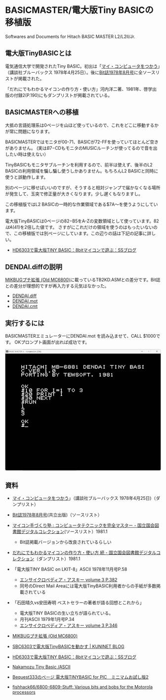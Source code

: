 # BASICMASTER/電大版Tiny BASICの移植版

Softwares and Documents for Hitach BASIC MASTER L2/L2II/Jr.

## 電大版TinyBASICとは

電気通信大学で開発されたTiny BASIC。初出は「[マイ・コンピュータをつかう](https://amzn.to/3yoproY)」（講談社ブルーバックス 1978年4月25日）。後に[Bit誌1978年8月号](https://amzn.to/4bCmak8)に全ソースリストが掲載された。

「だれにでもわかるマイコンの作り方・使い方」河内洋二著、1981年、啓学出版の付録2(P.190)にもダンプリストが掲載されている。

## BASICMASTERへの移植

大抵の言語処理系は0ページを山ほど使っているので、これをどこに移動するかが常に問題になります。

BASICMASTERではモニタが00-71、BASICが72-FFを使っていてほとんど空きがありません。
(実は$B7-$CDもモニタのMUSICルーチンが使ってるので音を出したい時は使えない）

TinyBASICもモニタサブルーチンを利用するので、前半は使えず、後半のL2 BASICの利用領域を騙し騙し使うしかありません。もちろんL2 BASICと同時に使うと誤動作します。

別のページに移せばいいのですが、そうすると相対ジャンプで届かなくなる場所が発生して、玉突で修正量が大きくなります。少し遅くもなりますし。

この移植版ではL2 BASICの一時的な作業領域である$7A〜を使うようにしています。

電大版TinyBASICは0ページの$82-$B5をA-Zの変数領域として使っています。$82はA($41)を2倍した値です。
さすがにこれだけの領域を使うのはもったいないので、この移植版では別ページにしています。この辺りの話は下記の記事に詳しい。

- [HD6303で電大版TINY BASIC：8bitマイコンで遊ぶ：SSブログ](https://baraki.blog.ss-blog.jp/2018-11-08)

## DENDAI.diffの説明

[MIKBUGプチ拡張 (Old MC6800)](https://oando.web.fc2.com/old_mc6800/f100_414.htm)に載っているTB2KD.ASMとの差分です。Bit誌との差分が理想的ですが再入力する元気はなかった。

- [DENDAI.diff](DENDAI.diff)
- [DENDAI.mot](DENDAI.mot)
- [DENDAI.cmt](DENDAI.cmt)

## 実行するには

BASICMASTERエミュレーターにDENDAI.mot を読み込ませて、CALL $1000です。
OKプロンプト画面が出れば成功です。

![電大版TinyBASIC for BASICMASTER](./DENDAI-1.png "電大版TinyBASIC")


## 資料

- [マイ・コンピュータをつかう](https://amzn.to/3yoproY)」（講談社ブルーバックス 1978年4月25日)（ダンプリスト）
- [Bit誌1978年8月号](https://amzn.to/4bCmak8)(共立出版)（ソースリスト）
- [マイコン手づくり塾 : コンピュータテクニックを完全マスター - 国立国会図書館デジタルコレクション](https://dl.ndl.go.jp/pid/12627349/1/148)(ソースリスト）1981.1
	- Bit誌掲載バージョンから改良されているらしい
- [だれにでもわかるマイコンの作り方・使い方 続 - 国立国会図書館デジタルコレクション](https://dl.ndl.go.jp/pid/12627416/1/103)（ダンプリスト）1981.1

- 「電大版TINY BASIC on LKIT-8」ASCII 1978年11月号P.58
	- [エンサイクロペディア・アスキー volume 3 P.382](https://dl.ndl.go.jp/pid/12631628/1/194)
	- 同号のDirect Mail Areaには電大版TinyBASIC利用者からの手紙が多数掲載されている　
- 「石田晴久vs安田寿明 ベストセラーの著者が語る回想とこれから」
	- 電大版TINY BASICの生い立ちが語られている。
	- 月刊ASCII 1979年1月号P.34
	- [エンサイクロペディア・アスキー volume 3 P.346](https://dl.ndl.go.jp/pid/12631628/1/176)

- [MIKBUGプチ拡張 (Old MC6800)](https://oando.web.fc2.com/old_mc6800/f100_414.htm)
- [SBC6303で電大版TinyBASICを動かす | KUNINET BLOG](https://kuninet.org/2018/06/13/sbc6303%E3%81%A7%E9%9B%BB%E5%A4%A7%E7%89%88tinybasic%E3%82%92%E5%8B%95%E3%81%8B%E3%81%99/)
- [HD6303で電大版TINY BASIC：8bitマイコンで遊ぶ：SSブログ](https://baraki.blog.ss-blog.jp/2018-11-08)
- [Nakamozu Tiny Basic /ASCII](https://hyamasynth.web.fc2.com/ACII_NTB/ACII_NTB.html)
- [Bequest333のページ 電大版TINYBASIC for PIC　ミニマムお試し版2](https://www3.hp-ez.com/hp/bequest333/page29)
- [fishhack66/6800-6809-Stuff: Various bits and bobs for the Motorola processors](https://github.com/fishhack66/6800-6809-Stuff/tree/main)

